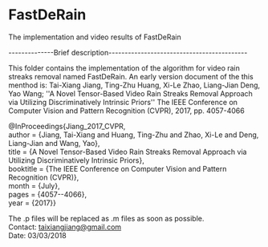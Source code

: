 # FastDeRain
The implementation and video results of FastDeRain

--------------Brief description-------------------------------------------

This folder contains the implementation of the algorithm for video rain streaks removal named FastDeRain.
An early version document of the this menthod is:
Tai-Xiang Jiang, Ting-Zhu Huang, Xi-Le Zhao, Liang-Jian Deng, Yao Wang; ''A Novel Tensor-Based Video Rain Streaks Removal Approach via Utilizing Discriminatively Intrinsic Priors'' The IEEE Conference on Computer Vision and Pattern Recognition (CVPR), 2017, pp. 4057-4066

@InProceedings{Jiang_2017_CVPR,\
author = {Jiang, Tai-Xiang and Huang, Ting-Zhu and Zhao, Xi-Le and Deng, Liang-Jian and Wang, Yao},\
title = {A Novel Tensor-Based Video Rain Streaks Removal Approach via Utilizing Discriminatively Intrinsic Priors},\
booktitle = {The IEEE Conference on Computer Vision and Pattern Recognition (CVPR)},\
month = {July},\
pages = {4057--4066},\
year = {2017}}

The .p files will be replaced as .m files as soon as possible.\
Contact: taixiangjiang@gmail.com\
Date: 03/03/2018
